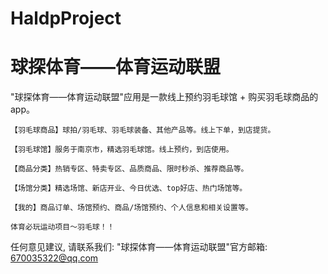 # HaldpProject
# 球探体育——体育运动联盟

  "球探体育——体育运动联盟"应用是一款线上预约羽毛球馆 + 购买羽毛球商品的app。
    
    【羽毛球商品】球拍/羽毛球、羽毛球装备、其他产品等。线上下单，到店提货。
    
    【羽毛球馆】服务于南京市，精选羽毛球馆。线上预约，到店使用。
    
    【商品分类】热销专区、特卖专区、品质商品、限时秒杀、推荐商品等。
    
    【场馆分类】精选场馆、新店开业、今日优选、top好店、热门场馆等。
    
    【我的】商品订单、场馆预约、商品/场馆预约、个人信息和相关设置等。

    体育必玩运动项目～羽毛球！！

   任何意见建议, 请联系我们: 
   "球探体育——体育运动联盟"官方邮箱: 670035322@qq.com
